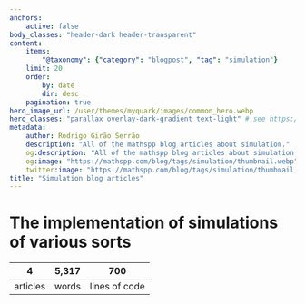 ```yaml
---
anchors:
    active: false
body_classes: "header-dark header-transparent"
content:
    items:
        "@taxonomy": {"category": "blogpost", "tag": "simulation"}
    limit: 20
    order:
        by: date
        dir: desc
    pagination: true
hero_image_url: /user/themes/myquark/images/common_hero.webp
hero_classes: "parallax overlay-dark-gradient text-light" # see https://demo.getgrav.org/blog-skeleton/blog/hero-classes
metadata:
    author: Rodrigo Girão Serrão
    description: "All of the mathspp blog articles about simulation."
    og:description: "All of the mathspp blog articles about simulation."
    og:image: "https://mathspp.com/blog/tags/simulation/thumbnail.webp"
    twitter:image: "https://mathspp.com/blog/tags/simulation/thumbnail.webp"
title: "Simulation blog articles"
---
```



# The implementation of simulations of various sorts


<table class="stats-table">
    <thead>
        <tr>
            <th style="text-align: center;">4</th>
            <th style="text-align: center;">5,317</th>
            <th style="text-align: center;">700</th>
        </tr>
    </thead>
    <tbody>
        <tr>
            <td style="text-align: center;">articles</td>
            <td style="text-align: center;">words</td>
            <td style="text-align: center;">lines of code</td>
        </tr>
    </tbody>
</table>